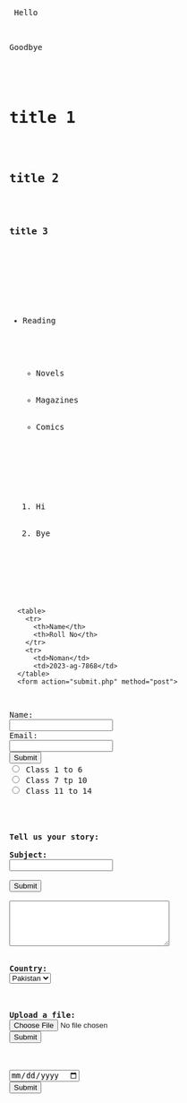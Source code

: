 <!DOCTYPE html>
<html lang="en">
<head>
    <meta charset="UTF-8">
    <meta name="viewport" content="width=device-width, initial-scale=1.0">
    <title>My first page</title>
</head>
<body>
  <Pre>
  <div> Hello </div>
    <p>Goodbye</p>
    <!-- h${title $}*3 -->
    <h1>title 1</h1>
    <h2>title 2</h2>
    <h3>title 3</h3>
    <main>
      <ul>  
        <!-- Order List -->
        <li>Reading</li>
        <ul>
          <li>Novels</li>
          <li>Magazines</li>
          <li>Comics</li>
        </ul>
<!-- unordered list -->
        <ol>
          <li>Hi</li>
          <li>Bye</li>
        </ol>
      </ul>

      <table>
        <tr>
          <th>Name</th>
          <th>Roll No</th>
        </tr>
        <tr>
          <td>Noman</td>
          <td>2023-ag-7868</td>
      </table>
      <form action="submit.php" method="post">
<label for="name">Name:</label>
<input type="text" id="name" name="name">
<label for="email">Email:</label>
<input type="email" id="email" name="email">
<input type="submit" value="Submit">
<label>
<radio>
<input type="radio" value name="Class" id ="1"> Class 1 to 6
<input type="radio" value name= "Class" id="2" > Class 7 tp 10
<input type="radio" value name= "Class" id="3"> Class 11 to 14
</label>

<div>
<h4><label for="story">Tell us your story:</label>
<div>
<label for="subject">Subject:</label>
<input type="text" id="subject" name="subject">
<div>
<input type="submit" value="Submit">

<textarea id="story" name="story" rows="5" cols="33">
</textarea>
<div>
<label for="country">Country:</label>
<select id="country" name="country">
<option value="Pakistan">Pakistan</option>
<option value="USA">USA</option>
<option value="UK">UK</option>
<option value="UAE">UAE</option>
<option value="KSA">KSA</option>
<option value="Canada">Canada</option>
</select>
</div>
        <div>
<label for="file">Upload a file:</label>
<input type="file" id="file" name="file">
<input type="submit" value="Submit">
 </form>
 <div>
<input date="2023-12-31" type="date" id="start" name="trip-start">
<input type="submit" value="Submit">
 </div>
    </main>
</footer>
 </body>
</html>
